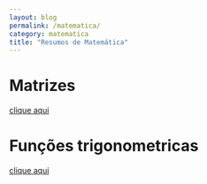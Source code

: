 ```yaml
---
layout: blog
permalink: /matematica/
category: matematica
title: "Resumos de Matemática"
---
```


# Matrizes
[clique aqui](/matrizes)

# Funções trigonometricas
[clique aqui](/funcoes-trigonometricas)

